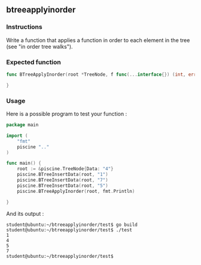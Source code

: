 ## btreeapplyinorder

### Instructions

Write a function that applies a function in order to each element in the tree (see "in order tree walks").

### Expected function

```go
func BTreeApplyInorder(root *TreeNode, f func(...interface{}) (int, error)) {

}
```

### Usage

Here is a possible program to test your function :

```go
package main

import (
	"fmt"
	piscine ".."
)

func main() {
	root := &piscine.TreeNode{Data: "4"}
	piscine.BTreeInsertData(root, "1")
	piscine.BTreeInsertData(root, "7")
	piscine.BTreeInsertData(root, "5")
	piscine.BTreeApplyInorder(root, fmt.Println)

}
```

And its output :

```console
student@ubuntu:~/btreeapplyinorder/test$ go build
student@ubuntu:~/btreeapplyinorder/test$ ./test
1
4
5
7
student@ubuntu:~/btreeapplyinorder/test$
```
